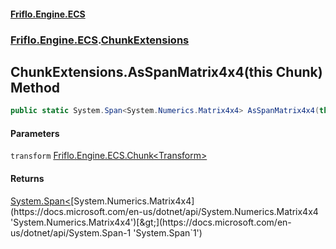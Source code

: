 #### [Friflo.Engine.ECS](index.md 'index')
### [Friflo.Engine.ECS](Friflo.Engine.ECS.md 'Friflo.Engine.ECS').[ChunkExtensions](ChunkExtensions.md 'Friflo.Engine.ECS.ChunkExtensions')

## ChunkExtensions.AsSpanMatrix4x4(this Chunk<Transform>) Method

```csharp
public static System.Span<System.Numerics.Matrix4x4> AsSpanMatrix4x4(this Friflo.Engine.ECS.Chunk<Friflo.Engine.ECS.Transform> transform);
```
#### Parameters

<a name='Friflo.Engine.ECS.ChunkExtensions.AsSpanMatrix4x4(thisFriflo.Engine.ECS.Chunk_Friflo.Engine.ECS.Transform_).transform'></a>

`transform` [Friflo.Engine.ECS.Chunk&lt;](Chunk_T_.md 'Friflo.Engine.ECS.Chunk<T>')[Transform](Transform.md 'Friflo.Engine.ECS.Transform')[&gt;](Chunk_T_.md 'Friflo.Engine.ECS.Chunk<T>')

#### Returns
[System.Span&lt;](https://docs.microsoft.com/en-us/dotnet/api/System.Span-1 'System.Span`1')[System.Numerics.Matrix4x4](https://docs.microsoft.com/en-us/dotnet/api/System.Numerics.Matrix4x4 'System.Numerics.Matrix4x4')[&gt;](https://docs.microsoft.com/en-us/dotnet/api/System.Span-1 'System.Span`1')